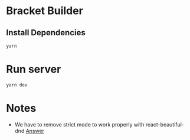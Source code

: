# Bracket Builder
## Install Dependencies
```
yarn
```

# Run server
```
yarn dev
```

# Notes
 - We have to remove strict mode to work properly with react-beautiful-dnd
 [Answer]( https://stackoverflow.com/questions/60029734/react-beautiful-dnd-i-get-unable-to-find-draggable-with-id-1)
